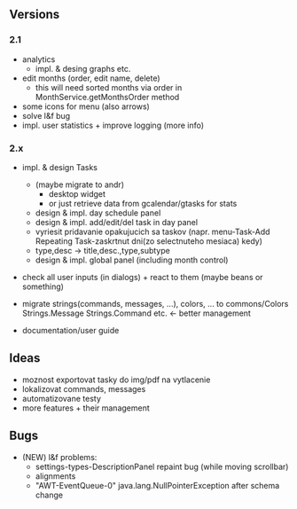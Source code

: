 ## Versions
### 2.1 
+ analytics
    - impl. & desing graphs etc.
+ edit months (order, edit name, delete)
    - this will need sorted months via order in MonthService.getMonthsOrder method
+ some icons for menu (also arrows)
+ solve l&f bug
+ impl. user statistics + improve logging (more info)

### 2.x
+ impl. & design Tasks
    + (maybe migrate to andr)
        - desktop widget 
        - or just retrieve data from gcalendar/gtasks for stats
    - design & impl. day schedule panel
    - design & impl. add/edit/del task in day panel
    - vyriesit pridavanie opakujucich sa taskov (napr. menu-Task-Add Repeating Task-zaskrtnut dni(zo selectnuteho mesiaca) kedy)
    - type,desc -> title,desc.,type,subtype
    - design & impl. global panel (including month control)
    
+ check all user inputs (in dialogs) + react to them (maybe beans or something)
+ migrate strings(commands, messages, ...), colors, ... to commons/Colors Strings.Message Strings.Command etc. <- better management
+ documentation/user guide

## Ideas
- moznost exportovat tasky do img/pdf na vytlacenie
- lokalizovat commands, messages
- automatizovane testy
- more features + their management


## Bugs
+ (NEW) l&f problems:
    - settings-types-DescriptionPanel repaint bug (while moving scrollbar)  
    -  alignments 
    -  "AWT-EventQueue-0" java.lang.NullPointerException after schema change





